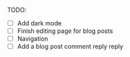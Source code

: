 TODO:
- [ ] Add dark mode
- [ ] Finish editing page for blog posts
- [ ] Navigation
- [ ] Add a blog post comment reply reply